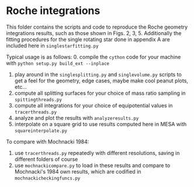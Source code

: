 Roche integrations
==================

This folder contains the scripts and code to reproduce the Roche geometry integrations results, 
such as those shown in Figs. 2, 3, 5.
Additionally the fitting procedures for the single rotating star done in appendix A are included 
here in `singlestarfitting.py`

Typical usage is as follows:
0. compile the `cython` code for your machine with `python setup.py build_ext --inplace`
1. play around in the `singlesplitting.py` and `singlevolume.py` scripts to get a feel for the 
   geometry, edge cases, maybe make cool peanut plots, etc...
2. compute all splitting surfaces for your choice of mass ratio sampling in `spittingthreads.py`
3. compute all integrations for your choice of equipotential values in `tracerthreads.py`
4. analyze and plot the results with `analyzeresults.py`
5. interpolate on a square grid to use results computed here in MESA with `squareinterpolate.py`

To compare with Mochnacki 1984:
1. use `tracerthreads.py` repeatedly with different resolutions, saving in different folders of 
   course
2. use `mochnackicompare.py` to load in these results and compare to Mochnacki's 1984 own 
   results, which are codified in `mochnackicheckingfuncs.py`